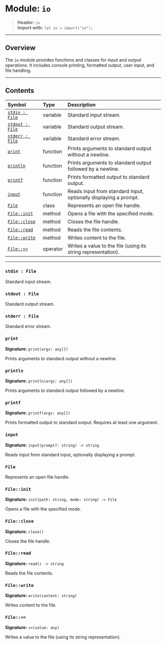 # Module: `io`

> **Header:** `io`  
> **Import with:** `let io = import("io");`

---

## Overview

The `io` module provides functions and classes for input and output operations.
It includes console printing, formatted output, user input, and file handling.

---

## Contents

| Symbol | Type | Description |
|:--------|:------|:-------------|
| [`stdin : File`](#stdin-:-file) | variable | Standard input stream. |
| [`stdout : File`](#stdout-:-file) | variable | Standard output stream. |
| [`stderr : File`](#stderr-:-file) | variable | Standard error stream. |
| [`print`](#print) | function | Prints arguments to standard output without a newline. |
| [`println`](#println) | function | Prints arguments to standard output followed by a newline. |
| [`printf`](#printf) | function | Prints formatted output to standard output. |
| [`input`](#input) | function | Reads input from standard input, optionally displaying a prompt. |
| [`File`](#file) | class | Represents an open file handle. |
| [`File::init`](#file-init) | method | Opens a file with the specified mode. |
| [`File::close`](#file-close) | method | Closes the file handle. |
| [`File::read`](#file-read) | method | Reads the file contents. |
| [`File::write`](#file-write) | method | Writes content to the file. |
| [`File::<<`](#file-<<) | operator | Writes a value to the file (using its string representation). |

---

### `stdin : File`

Standard input stream.

### `stdout : File`

Standard output stream.

### `stderr : File`

Standard error stream.

### `print`

**Signature:** `print(args: any[])`  

Prints arguments to standard output without a newline.

### `println`

**Signature:** `println(args: any[])`  

Prints arguments to standard output followed by a newline.

### `printf`

**Signature:** `printf(args: any[])`  

Prints formatted output to standard output.
Requires at least one argument.

### `input`

**Signature:** `input(prompt?: string) -> string`  

Reads input from standard input, optionally displaying a prompt.

### `File`

Represents an open file handle.

### `File::init`

**Signature:** `init(path: string, mode: string) -> File`  

Opens a file with the specified mode.

### `File::close`

**Signature:** `close()`  

Closes the file handle.

### `File::read`

**Signature:** `read() -> string`  

Reads the file contents.

### `File::write`

**Signature:** `write(content: string)`  

Writes content to the file.

### `File::<<`

**Signature:** `<<(value: any)`  

Writes a value to the file (using its string representation).

